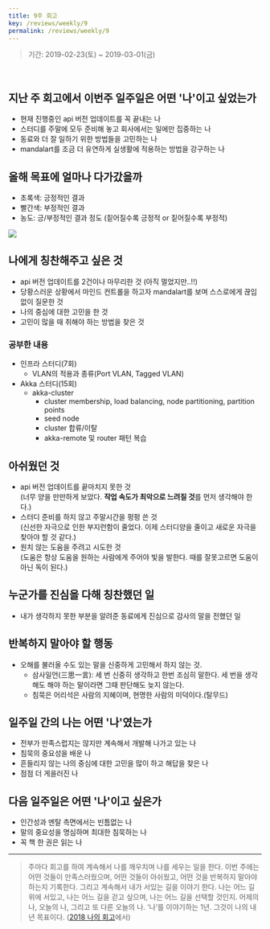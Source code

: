 ```yaml
---
title: 9주 회고
key: /reviews/weekly/9
permalink: /reviews/weekly/9
---
```


> 기간: 2019-02-23(토) ~ 2019-03-01(금)
<br/>

## 지난 주 회고에서 이번주 일주일은 어떤 '나'이고 싶었는가
- 현재 진행중인 api 버전 업데이트를 꼭 끝내는 나
- 스터디를 주말에 모두 준비해 놓고 회사에서는 일에만 집중하는 나
- 동료와 더 잘 일하기 위한 방법들을 고민하는 나
- mandalart를 조금 더 유연하게 실생활에 적용하는 방법을 강구하는 나

## 올해 목표에 얼마나 다가갔을까
- 초록색: 긍정적인 결과
- 빨간색: 부정적인 결과
- 농도: 긍/부정적인 결과 정도 (짙어질수록 긍정적 or 짙어질수록 부정적)

<img src="https://github.com/ssosso/ssosso.github.io/blob/master/_posts/.images/9%EC%A3%BC-%ED%9A%8C%EA%B3%A0_1.png?raw=true"/>


## 나에게 칭찬해주고 싶은 것
- api 버전 업데이트를 2건이나 마무리한 것 (아직 멀었지만..!!)
- 당황스러운 상황에서 마인드 컨트롤을 하고자 mandalart를 보며 스스로에게 끊임없이 질문한 것
- 나의 중심에 대한 고민을 한 것
- 고민이 많을 때 취해야 하는 방법을 찾은 것

### 공부한 내용
- 인프라 스터디(7회)
  - VLAN의 적용과 종류(Port VLAN, Tagged VLAN)
- Akka 스터디(15회)
  - akka-cluster
    - cluster membership, load balancing, node partitioning, partition points
    - seed node
    - cluster 합류/이탈
    - akka-remote 및 router 패턴 복습

## 아쉬웠던 것
- api 버전 업데이트를 끝마치지 못한 것 <br/>
(너무 양을 만만하게 보았다. **작업 속도가 최악으로 느려질 것**를 먼저 생각해야 한다.)
- 스터디 준비를 하지 않고 주말시간을 펑펑 쓴 것<br/>
(신선한 자극으로 인한 부지런함이 줄었다. 이제 스터디양을 줄이고 새로운 자극을 찾아야 할 것 같다.)
- 원치 않는 도움을 주려고 시도한 것<br/>
(도움은 항상 도움을 원하는 사람에게 주어야 빛을 발한다. 때를 잘못고르면 도움이 아닌 독이 된다.)

## 누군가를 진심을 다해 칭찬했던 일
- 내가 생각하지 못한 부분을 알려준 동료에게 진심으로 감사의 말을 전했던 일

## 반복하지 말아야 할 행동
- 오해를 불러올 수도 있는 말을 신중하게 고민해서 하지 않는 것.
  - 삼사일언(三思一言): 세 번 신중히 생각하고 한번 조심히 말한다. 세 번을 생각해도 해야 하는 말이라면 그때 판단해도 늦지 않는다.
  - 침묵은 어리석은 사람의 지혜이며, 현명한 사람의 미덕이다.(탈무드)

## 일주일 간의 나는 어떤 '나'였는가
- 전부가 만족스럽지는 않지만 계속해서 개발해 나가고 있는 나
- 침묵의 중요성을 배운 나
- 흔들리지 않는 나의 중심에 대한 고민을 많이 하고 해답을 찾은 나
- 점점 더 게을러진 나

## 다음 일주일은 어떤 '나'이고 싶은가
- 인간성과 멘탈 측면에서는 빈틈없는 나
- 말의 중요성을 명심하며 최대한 침묵하는 나
- 꼭 책 한 권은 읽는 나

----

> 주마다 회고를 하여 계속해서 나를 깨우치며 나를 세우는 일을 한다. 이번 주에는 어떤 것들이 만족스러웠으며, 어떤 것들이 아쉬웠고, 어떤 것을 반복하지 말아야 하는지 기록한다. 그리고 계속해서 내가 서있는 길을 이야기 한다. 나는 어느 길 위에 서있고, 나는 어느 길을 걷고 싶으며, 나는 어느 길을 선택할 것인지. 어제의 나, 오늘의 나, 그리고 또 다른 오늘의 나. ‘나’를 이야기하는 1년. 그것이 나의 내년 목표이다. ([2018 나의 회고](https://ssosso.github.io/reviews/yearly/2018)에서)
